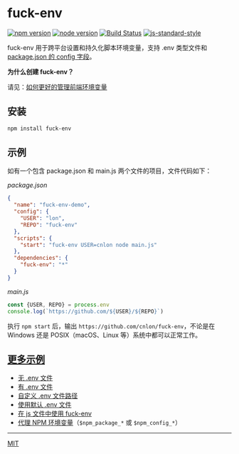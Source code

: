 # fuck-env

[![npm version](https://img.shields.io/npm/v/fuck-env.svg)](https://www.npmjs.com/package/fuck-env)
[![node version](https://img.shields.io/node/v/fuck-env.svg)](https://www.npmjs.com/package/fuck-env)
[![Build Status](https://travis-ci.org/cnlon/fuck-env.svg?branch=master)](https://travis-ci.org/cnlon/fuck-env)
[![js-standard-style](https://img.shields.io/badge/code%20style-standard-brightgreen.svg)](http://standardjs.com)

fuck-env 用于跨平台设置和持久化脚本环境变量，支持 .env 类型文件和 [package.json 的 config 字段](https://docs.npmjs.com/files/package.json#config)。

**为什么创建 fuck-env？**

请见：[如何更好的管理前端环境变量](https://lon.im/post/use-environment-variables-better-in-front_end.html)

## 安装

```bash
npm install fuck-env
```

## 示例

如有一个包含 package.json 和 main.js 两个文件的项目，文件代码如下：

*package.json*

```json
{
  "name": "fuck-env-demo",
  "config": {
    "USER": "lon",
    "REPO": "fuck-env"
  },
  "scripts": {
    "start": "fuck-env USER=cnlon node main.js"
  },
  "dependencies": {
    "fuck-env": "*"
  }
}

```

*main.js*

```javascript
const {USER, REPO} = process.env
console.log(`https://github.com/${USER}/${REPO}`)
```

执行 `npm start` 后，输出 `https://github.com/cnlon/fuck-env`，不论是在 Windows 还是 POSIX（macOS、Linux 等）系统中都可以正常工作。

## [更多示例](https://github.com/cnlon/fuck-env/tree/master/examples/)

- [无 .env 文件](https://github.com/cnlon/fuck-env/tree/master/examples/demo1-without-env-file)
- [有 .env 文件](https://github.com/cnlon/fuck-env/tree/master/examples/demo2-with-env-file)
- [自定义 .env 文件路径](https://github.com/cnlon/fuck-env/tree/master/examples/demo3-with-custom-env-file)
- [使用默认 .env 文件](https://github.com/cnlon/fuck-env/tree/master/examples/demo4-with-default-env-file)
- [在 js 文件中使用 fuck-env](https://github.com/cnlon/fuck-env/tree/master/examples/demo5-require-in-js)
- [代理 NPM 环境变量](https://github.com/cnlon/fuck-env/tree/master/examples/demo6-proxy-npm_env)（`$npm_package_*` 或 `$npm_config_*`）

---

[MIT](https://github.com/cnlon/fuck-env/tree/master/LICENSE)
